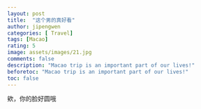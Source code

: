 ```yaml
---
layout: post
title:  "这个男的真好看"
author: jipengwen
categories: [ Travel]
tags: [Macao]
rating: 5
image: assets/images/21.jpg
comments: false
description: "Macao trip is an important part of our lives!"
beforetoc: "Macao trip is an important part of our lives!"
toc: false
---
```


欸，你的脸好圆哦
